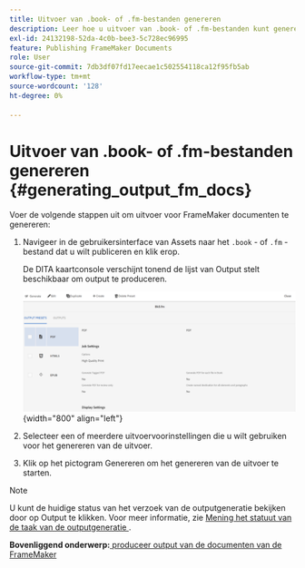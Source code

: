 ```yaml
---
title: Uitvoer van .book- of .fm-bestanden genereren
description: Leer hoe u uitvoer van .book- of .fm-bestanden kunt genereren in AEM Guides.
exl-id: 24132198-52da-4c0b-bee3-5c728ec96995
feature: Publishing FrameMaker Documents
role: User
source-git-commit: 7db3df07fd17eecae1c502554118ca12f95fb5ab
workflow-type: tm+mt
source-wordcount: '128'
ht-degree: 0%

---
```


# Uitvoer van .book- of .fm-bestanden genereren {#generating_output_fm_docs}

Voer de volgende stappen uit om uitvoer voor FrameMaker documenten te genereren:

1. Navigeer in de gebruikersinterface van Assets naar het `.book` - of `.fm` -bestand dat u wilt publiceren en klik erop.

   De DITA kaartconsole verschijnt tonend de lijst van Output stelt beschikbaar om output te produceren.

   ![](images/publish-fm-doc.png){width="800" align="left"}

1. Selecteer een of meerdere uitvoervoorinstellingen die u wilt gebruiken voor het genereren van de uitvoer.

1. Klik op het pictogram Genereren om het genereren van de uitvoer te starten.


>[!NOTE]
>
> U kunt de huidige status van het verzoek van de outputgeneratie bekijken door op Output te klikken. Voor meer informatie, zie [ Mening het statuut van de taak van de outputgeneratie ](fm-output-view-status.md).

**Bovenliggend onderwerp:**[ produceer output van de documenten van de FrameMaker ](fm-output-generatation.md)
